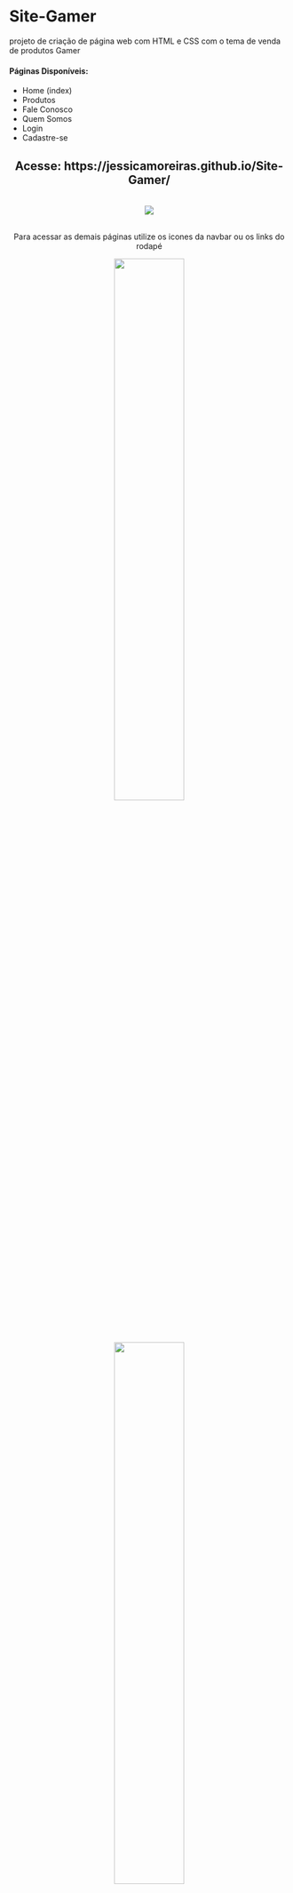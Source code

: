 # Site-Gamer
projeto de criação de página web com HTML e  CSS com o tema de venda de produtos Gamer
<h4>Páginas Disponíveis:</h4>
<ul>
  <li>Home (index)</li>
  <li>Produtos</li>
  <li>Fale Conosco</li>
  <li>Quem Somos</li>
  <li>Login</li>
  <li>Cadastre-se</li>
</ul>
<div align="center">
    <h2>Acesse: https://jessicamoreiras.github.io/Site-Gamer/</h2>
</div>
<br>
<div align="center">
  <kbd width="80%"> 
    <img src="https://user-images.githubusercontent.com/100448388/226110049-5d6cb1fd-f13e-4918-b850-6f4c40403cb4.png">
  </kbd>
</div>
<br>
<p align="center">Para acessar as demais páginas utilize os icones da navbar ou os links do rodapé</p>
<div align="center">
  <img src="https://user-images.githubusercontent.com/100448388/226110519-b5b68f62-af61-4fe3-9922-99863a29276d.png" width="50%">
</div>
<div align="center">
  <img src="https://user-images.githubusercontent.com/100448388/226110829-e4db01af-4bfb-4617-a648-c58b42c547cf.png" width="50%">
</div>

<p>As informações e imagens contidos nesse projeto são fictícios e para fins de aprendizado</p>
